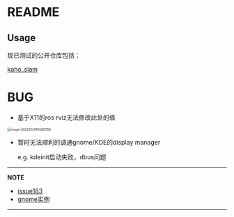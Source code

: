 # README

## Usage

现已测试的公开仓库包括：

[kaho_slam](https://github.com/kahowang/sensor-fusion-for-localization-and-mapping)

# BUG

- 基于X11的ros rviz无法修改此处的值

<img src="https://natsu-akatsuki.oss-cn-guangzhou.aliyuncs.com/img/image-20220329145821156.png" alt="image-20220329145821156" style="zoom: 50%;" />

- 暂时无法顺利的调通gnome/KDE的display manager

  e.g. kdeinit启动失败，dbus问题

---

**NOTE**

- [issue183](https://github.com/mviereck/x11docker/issues/183)
- [gnome实例](https://github.com/RavenKyu/docker-ubuntu-desktop-vnc/blob/main/Dockerfile)

---

